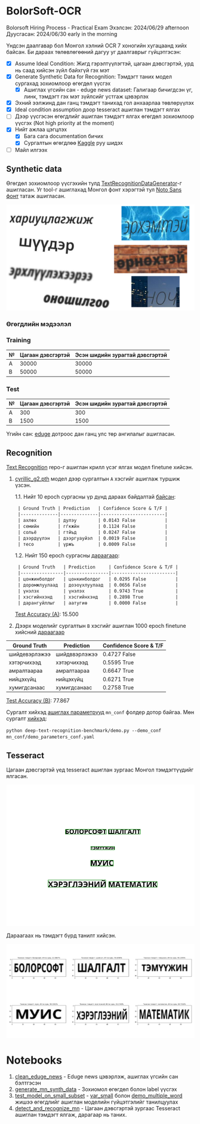 # BolorSoft-OCR
Bolorsoft Hiring Process - Practical Exam 
Эхэлсэн: 2024/06/29 afternoon
Дуусгасан: 2024/06/30 early in the morning

Үндсэн даалгавар бол Монгол хэлний OCR 7 хоногийн хугацаанд хийх байсан. Би дараах төлөвлөгөөний дагуу уг даалгаврыг гүйцэтгэсэн:
- [x] Assume Ideal Condition: Жигд гэрэлтүүлэгтэй, цагаан дэвсгэртэй, урд нь саад хийсэн зүйл байхгүй гэх мэт
- [x] Generate Synthetic Data for Recognition: Тэмдэгт таних модел сургахад зохиомлоор өгөгдөл үүсгэх
    - [x] Ашиглах үгсийн сан - eduge news dataset: Галигаар бичигдсэн үг, линк, тэмдэгт гэх мэт зүйлсийг устгаж цэвэрлэх
- [x] Эхний ээлжинд дан ганц тэмдэгт танихад гол анхаарлаа төвлөрүүлэх
- [x] Ideal condition assumption доор tesseract ашиглан тэмдэгт ялгах
- [ ] Дээр үүсгэсэн өгөгдлийг ашиглан тэмдэгт ялгах өгөгдөл зохиомлоор үүсгэх (Not high priority at the moment)
- [x] Нийт ажлаа цэгцлэх
    - [x] Бага сага documentation бичих
    - [x] Сургалтын өгөгдлөө [Kaggle](https://www.kaggle.com/datasets/temuujinerdene/lmbd-mn-data) руу шидэх
- [ ] Майл илгээх

## Synthetic data
Өгөгдөл зохиомлоор үүсгэхийн тулд [TextRecognitionDataGenerator](https://github.com/Belval/TextRecognitionDataGenerator)-г ашигласан. Уг tool-г ашиглахад Монгол фонт хэрэгтэй тул [Noto Sans фонт](https://fonts.google.com/noto/specimen/Noto+Sans?noto.query=mongolian&noto.lang=mn_Cyrl&noto.script=Cyrl) татаж ашигласан.

![Alt text](./trivial/data_ex.png)

### Өгөгдлийн мэдээлэл
### Training

| № | Цагаан дэвсгэртэй | Эсэн шидийн зурагтай дэвсгэртэй |
|---|-------------------|---------------------------------|
| A | 30000             | 30000                           |
| B | 50000             | 50000                           |

### Test

| № | Цагаан дэвсгэртэй | Эсэн шидийн зурагтай дэвсгэртэй |
|---|------------------ |---------------------------------|
| A | 300               | 300                             |
| B | 1500              | 1500                            |

Үгийн сан: [eduge](https://github.com/tugstugi/mongolian-nlp/blob/master/datasets/eduge.csv.gz) дотроос дан ганц улс төр ангилалыг ашигласан.

## Recognition
[Text Recognition](deep-text-recognition-benchmark) repo-г ашиглан крилл үсэг ялгах модел finetune хийсэн. 
1. [cyrillic_g2.pth](https://drive.google.com/uc?id=1PIywV9_WZqNNfUIk6-bs598fX7OZTcbY) модел дээр сургалтын `A` хэсгийг ашиглаж туршиж үзсэн. 

    1.1. Нийт 10 epoch сургасны үр дүнд дараах байдалтай [байсан](./saved_models/eduge_news_uls_tur_words_cyrillic_g2_v1/log_train.txt):

        | Ground Truth | Prediction   | Confidence Score & T/F |
        |--------------|--------------|------------------------|
        | ахлөх        | дулэу        | 0.0143 False           |
        | семийн       | гѓкжйн       | 0.1124 False           |
        | сольё        | гтйъд        | 0.0247 False           |
        | дээрдүүлэн   | дээргуауйэл  | 0.0019 False           |
        | тесо         | үржъ         | 0.0009 False           |

    1.2. Нийт 150 epoch сургасны [дараагаар](./saved_models/eduge_news_uls_tur_words_cyrillic_g2_v2/log_train.txt):
    
        | Ground Truth   | Prediction     | Confidence Score & T/F |
        |----------------|----------------|------------------------|
        | цонжинболдог   | цонкинболдог   | 0.0295 False           | 
        | доромжлуулаад  | доэоүхлуулаад  | 0.0656 False           |
        | үнэлэх         | үнэлэх         | 0.9743 True            |
        | хэсгийнхэнд    | хэсгийнхэнд    | 0.2898 True            |
        | дарангуйллыг   | аатугиө        | 0.0000 False           |

    [Test Accuracy (A)](./result/Ground_BolorSoft-OCR_deep-text-recognition-benchmark_saved_models_eduge_news_uls_tur_words_cyrillic_g2_v2_best_accuracy.pth/log_evaluation.txt): 15.500


2. Дээрх моделийг сургалтын `B` хэсгийг ашиглан 1000 epoch finetune хийсний [дараагаар](./saved_models/eduge_news_uls_tur_words_cyrillic_g2_v3_single_word/log_train.txt)

| Ground Truth   | Prediction     | Confidence Score & T/F |
|----------------|----------------|------------------------|
| шийдевэрлэжээ  | шийдввэрлэжээ  | 0.4727 False           |
| хэтэрчихээд    | хэтэрчихээд    | 0.5595 True            |
| амралтаараа    | амралтаараа    | 0.6647 True            |
| нийцэхүйц      | нийцэхүйц      | 0.6271 True            |
| хумигдсанаас   | хумигдсанаас   | 0.2758 True            |

[Test Accuracy (B)](./result/Ground_BolorSoft-OCR_saved_models_eduge_news_uls_tur_words_cyrillic_g2_v3_single_word_best_accuracy.pth/log_evaluation.txt): 77.867


Сургалт хийхэд [ашиглах параметрүүд](./mn_conf/train_parameters_conf.yaml) `mn_conf` фолдер дотор байгаа. Мөн сургалт [хийхэд](./trivial/mics_cmi.txt):

`python deep-text-recognition-benchmark/demo.py --demo_conf mn_conf/demo_parameters_conf.yaml`

## Tesseract
Цагаан дэвсгэртэй үед tesseract ашиглан зургаас Монгол тэмдэгтүүдийг ялгасан.

![Alt text](./mn_recognition_data/simple_ocr_data/py_tess_bbox/img_1.png)

Дараагаах нь тэмдэгт бүрд танилт хийсэн.

![Alt text](./trivial/output.png)

# Notebooks
1. [clean_eduge_news](clean_eduge_news.ipynb) - Eduge news цэвэрлэж, ашиглах үгсийн сан бэлтгэсэн
2. [generate_mn_synth_data](generate_mn_synth_data.ipynb) - Зохиомол өгөгдөл болон label үүсгэх
3. [test_model_on_small_subset](test_model_on_small_subset.ipynb) - [var_small](mn_recognition_data/val_small) болон [demo_multiple_word](mn_recognition_data/demo_multiple_word) жишээ өгөгдлийг ашиглан моделийн гүйцэтгэлийг танилцуулах
4. [detect_and_recognize_mn](detect_and_recognize_mn.ipynb) - Цагаан дэвсгэртэй зургаас Tesseract ашиглан тэмдэгт ялгаж, дарагаар нь таних.
